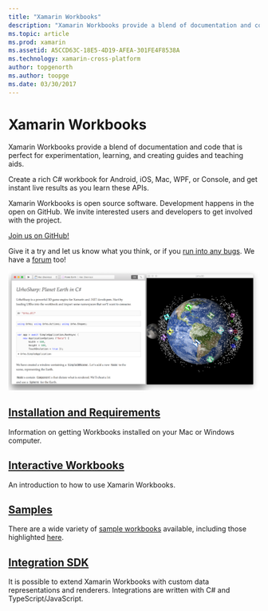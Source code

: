 ```yaml
---
title: "Xamarin Workbooks"
description: "Xamarin Workbooks provide a blend of documentation and code that is perfect for experimentation, learning, and creating guides and teaching aids."
ms.topic: article
ms.prod: xamarin
ms.assetid: A5CCD63C-18E5-4D19-AFEA-301FE4F8538A
ms.technology: xamarin-cross-platform
author: topgenorth
ms.author: toopge
ms.date: 03/30/2017
---
```


# Xamarin Workbooks

Xamarin Workbooks provide a blend of documentation and code that is perfect for
experimentation, learning, and creating guides and teaching aids.

Create a rich C# workbook for Android, iOS, Mac, WPF, or Console, and get instant live
results as you learn these APIs.

Xamarin Workbooks is open source software. Development happens in the open
on GitHub. We invite interested users and developers to get involved with the
project.

<a class="github-button" href="https://github.com/Microsoft/workbooks" data-size="large" aria-label="View Microsoft/workbooks on GitHub">Join us on GitHub!</a>

Give it a try and let us know what you think, or if
you [run into any bugs](~/tools/workbooks/install.md#reporting-bugs). We have a
[forum](https://forums.xamarin.com/categories/inspector) too!

[ ![](images/interactive-1.0.0-urho-planet-earth-small.png "A sample UrhoSharp based workbook")](images/interactive-1.0.0-urho-planet-earth.png)

## [Installation and Requirements](install.md)

Information on getting Workbooks installed on your Mac or Windows computer.

## [Interactive Workbooks](workbook.md)

An introduction to how to use Xamarin Workbooks.

## [Samples](samples/index.md)

There are a wide variety of [sample workbooks](https://developer.xamarin.com/workbooks/) available, including
those highlighted [here](samples/index.md).

## [Integration SDK](sdk/index.md)

It is possible to extend Xamarin Workbooks with custom data representations
and renderers. Integrations are written with C# and TypeScript/JavaScript.

<script async defer src="https://buttons.github.io/buttons.js"></script>